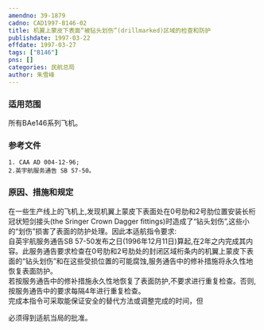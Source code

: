 ```yaml
---
amendno: 39-1879  
cadno: CAD1997-B146-02  
title: 机翼上蒙皮下表面“被钻头划伤”(drillmarked)区域的检查和防护  
publishdate: 1997-03-22  
effdate: 1997-03-27  
tags: ["B146"]  
pns: []  
categories: 民航总局  
author: 朱雪峰  
---
```

  
### 适用范围  
所有BAe146系列飞机。  
  
<!--more-->  
### 参考文件  
    1. CAA AD 004-12-96;  
    2.英宇航服务通告 SB 57-50。  
  
### 原因、措施和规定  
在一些生产线上的飞机上,发现机翼上蒙皮下表面处在0号肋和2号肋位置安装长桁冠状短剑接头(the Sringer Crown Dagger fittings)时造成了“钻头划伤”,这些小的“划伤”损害了表面的防护处理。因此本适航指令要求:  
    自英宇航服务通告SB 57-50发布之日(1996年12月11日)算起,在2年之内完成其内容。此服务通告要求检查在0号肋和2号肋处的封闭区域桁条内的机翼上蒙皮下表面的“钻头划伤”和在这些受损位置的可能腐蚀,服务通告中的修补措施将永久性地恢复表面防护。  
    若按服务通告中的修补措施永久性地恢复了表面防护,不要求进行重复检查。否则,按服务通告中的要求每隔4年进行重复检查。  
    完成本指令可采取能保证安全的替代方法或调整完成的时间，但  
  
必须得到适航当局的批准。  
